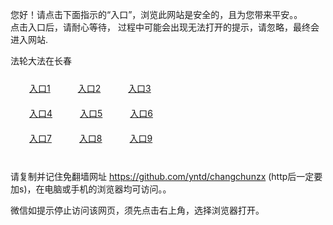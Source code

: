 您好！请点击下面指示的“入口”，浏览此网站是安全的，且为您带来平安。。 <br/>
点击入口后，请耐心等待， 过程中可能会出现无法打开的提示，请忽略，最终会进入网站. </br>

法轮大法在长春<br/>
<div style="padding:10px"><a style="margin:20px" target="_blank" href="https://d3f62zv7rt8tkc.cloudfront.net/2Qpsp?lqajh" id="ccLink1" rel="nofollow">入口1</a> <a target="_blank" style="margin:20px" href="https://d1z5j5vk1qwp1.cloudfront.net/2Qpsp?gjgehey" id="ccLink2" rel="nofollow">入口2</a> <a style="margin:20px" target="_blank" href="https://d5d6cimjbnnfe.cloudfront.net/2Qpsp?dvbhsehd" id="ccLink3" rel="nofollow">入口3</a></div>

<div style="padding:10px" ><a style="margin:20px" target="_blank" href="https://d3f62zv7rt8tkc.cloudfront.net/2Qpsp?lqajh" id="ccLink4" rel="nofollow">入口4</a> <a style="margin:20px" href="https://d1z5j5vk1qwp1.cloudfront.net/2Qpsp?gjgehey" target="_blank" id="ccLink5" rel="nofollow">入口5</a> <a style="margin:20px" href="https://d5d6cimjbnnfe.cloudfront.net/2Qpsp?dvbhsehd" target="_blank" id="ccLink6" rel="nofollow">入口6</a></div>

<div style="padding:10px"><a style="margin:20px" target="_blank" href="https://d3f62zv7rt8tkc.cloudfront.net/2Qpsp?lqajh" id="ccLink7" rel="nofollow">入口7</a> <a style="margin:20px" href="https://d1z5j5vk1qwp1.cloudfront.net/2Qpsp?gjgehey" target="_blank" id="ccLink8" rel="nofollow">入口8</a> <a style="margin:20px" target="_blank" href="https://d5d6cimjbnnfe.cloudfront.net/2Qpsp?dvbhsehd" id="ccLink9" rel="nofollow">入口9</a></div>

<br/>



请复制并记住免翻墙网址 https://github.com/yntd/changchunzx (http后一定要加s)，在电脑或手机的浏览器均可访问。。<br/>

微信如提示停止访问该网页，须先点击右上角，选择浏览器打开。
